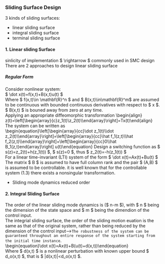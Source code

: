 ### Sliding Surface Design
3 kinds of sliding surfaces:
* linear sliding surface
* integral sliding surface
* terminal sliding surface

#### 1. Linear sliding Surface
sinlicity of implementation $ \rightarrow $ commonly used in SMC design  
There are 2 approaches to design linear sliding surface  
##### Regular Form
Consider nonlinear system:  
$ \dot x(t)=f(x,t)+B(x,t)u(t) $  
Where $ f(x,t)\in \mathbf{R}^n $ and $ B(x,t)\in\mathbf{R}^m$ are assumed to be continuous with bounded continuous derivatives with respect to $ x $. $ B(x,t) $ is bouned away from zero at any time.  
Applying an appropriate diffeomorphic transformation
\begin{align} z(t)=\left[\begin{array}{c}z_1(t)\\z_2(t)\\\end{array}\right]=Tx(t)\end{align}  
The system can be written as  
\begin{equation}\left[\begin{array}{cc}\dot z_1(t)\\\dot z_2(t)\\\end{array}\right]=\left[\begin{array}{cc}\hat f_1(z,t)\\\hat f_2(z,t)\\\end{array}\right]+\left[\begin{array}{cc}0\\\hat B_1(z,t)end{array}\right] u(t)\end{equation}
Design a switching function as $ s(z)=z_2(t)+h(z_1(t)) $, $ s(z)=0 $, thus $ z_2(t)=-h(z_1(t)) $  
For a linear time-invariant (LTI) system of the form
$ \dot x(t)=Ax(t)+Bu(t) $  
The matrix $ B $ is assumed to have full column rank and the pair $ (A,B) $ is assumed to be controllable.
it is well known that for the controllable system (1.3) there exists a nonsingular transformation.
* Sliding mode dynamics reduced order

#### 2. Integral Sliding Surface
The order of the linear sliding mode dynamics is ($ n-m $), with $ n $ being the dimension of the state space and $ m $ being the dimendion of the control input.    
The integrial sliding surface, the order of the sliding motion euation is the same as that of the original system, rather than being reduced by the dimension of the control input-->`The robustness of the system can be guaranteed throughout an entire response of the system starting from the initial time instance`.  
\begin{equation}\dot x(t)=Ax(t)+B(u(t)+d(x,t))\end{equation}  
Where $ d(x,t) $ is a nonlinear perturbation with known upper bound $ d_o(x,t) $, that is $ |d(x,t)|<d_o(x,t) $.  

